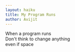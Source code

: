 ```yaml
---
layout: haiku
title: My Program Runs
author: Avijit
---
```


When a program runs<br>
Don't think to change anything<br>
even if space<br>
